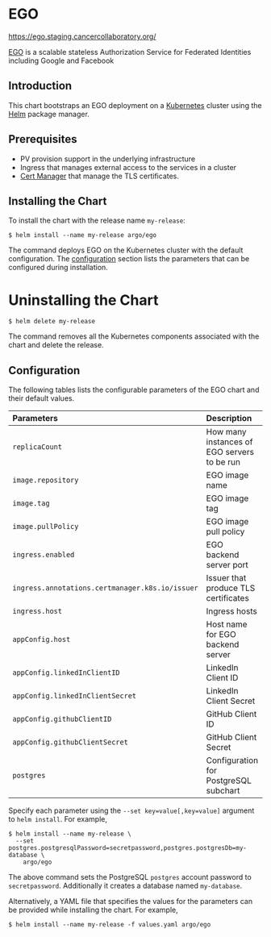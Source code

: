 # EGO

https://ego.staging.cancercollaboratory.org/

[EGO](https://github.com/overture-stack/ego) is a scalable stateless Authorization Service for Federated Identities including Google and Facebook

## Introduction

This chart bootstraps an EGO deployment on a [Kubernetes](https://kubernetes.io) cluster using the [Helm](https://helm.sh) package manager.

## Prerequisites

- PV provision support in the underlying infrastructure
- Ingress that manages external access to the services in a cluster
- [Cert Manager](https://github.com/jetstack/cert-manager) that manage the TLS certificates.

## Installing the Chart
To install the chart with the release name `my-release`:

```console
$ helm install --name my-release argo/ego
```

The command deploys EGO on the Kubernetes cluster with the default configuration. The [configuration](#configuration) section lists the parameters that can be configured during installation.

# Uninstalling the Chart

```console
$ helm delete my-release
```

The command removes all the Kubernetes components associated with the chart and delete the release.

## Configuration
The following tables lists the configurable parameters of the EGO chart and their default values.

| Parameters                                      | Description                                 | Default                                                                     |
|:------------------------------------------------|:--------------------------------------------|:----------------------------------------------------------------------------|
| `replicaCount`                                  | How many instances of EGO servers to be run | 1                                                                           |
| `image.repository`                              | EGO image name                              | overture/ego                                                                |
| `image.tag`                                     | EGO image tag                               | `VERSION`                                                                   |
| `image.pullPolicy`                              | EGO image pull policy                       | `IfNotPresent`                                                              |
| `ingress.enabled`                               | EGO backend server port                     | `true`                                                                      |
| `ingress.annotations.certmanager.k8s.io/issuer` | Issuer that produce TLS certificates        | `letsencrypt-prod-staging`                                                  |
| `ingress.host`                                  | Ingress hosts                               | `ego.staging.cancercollaboratory.org`                                       |
| `appConfig.host`                                | Host name for EGO backend server            | `ego.staging.cancercollaboratory.org`                                       |
| `appConfig.linkedInClientID`                    | LinkedIn Client ID                          | `nil`                                                                       |
| `appConfig.linkedInClientSecret`                | LinkedIn Client Secret                      | `nil`                                                                       |
| `appConfig.githubClientID`                      | GitHub Client ID                            | `nil`                                                                       |
| `appConfig.githubClientSecret`                  | GitHub Client Secret                        | `nil`                                                                       |
| `postgres`                                      | Configuration for PostgreSQL subchart       | `{postgresUsername: postgres, postgresPassword: password, postgresDb: ego}` |



Specify each parameter using the `--set key=value[,key=value]` argument to `helm install`. For example,

```console
$ helm install --name my-release \
  --set postgres.postgresqlPassword=secretpassword,postgres.postgresDb=my-database \
    argo/ego
```

The above command sets the PostgreSQL `postgres` account password to `secretpassword`. Additionally it creates a database named `my-database`.

Alternatively, a YAML file that specifies the values for the parameters can be provided while installing the chart. For example,

```console
$ helm install --name my-release -f values.yaml argo/ego
```
